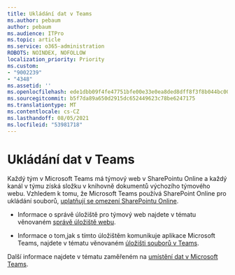 ```yaml
---
title: Ukládání dat v Teams
ms.author: pebaum
author: pebaum
ms.audience: ITPro
ms.topic: article
ms.service: o365-administration
ROBOTS: NOINDEX, NOFOLLOW
localization_priority: Priority
ms.custom:
- "9002239"
- "4348"
ms.assetid: ''
ms.openlocfilehash: ede1dbb09f4fe47751bfe00e33e0ea8ded8dff8f3f8b044bc00234c51084c199
ms.sourcegitcommit: b5f7da89a650d2915dc652449623c78be6247175
ms.translationtype: MT
ms.contentlocale: cs-CZ
ms.lasthandoff: 08/05/2021
ms.locfileid: "53981718"
---
```

# <a name="teams-data-storage"></a>Ukládání dat v Teams

Každý tým v Microsoft Teams má týmový web v SharePointu Online a každý kanál v týmu získá složku v knihovně dokumentů výchozího týmového webu. Vzhledem k tomu, že Microsoft Teams používá SharePoint Online pro ukládání souborů, [uplatňují se omezení SharePointu Online](https://docs.microsoft.com/microsoftteams/limits-specifications-teams#storage).

- Informace o správě úložiště pro týmový web najdete v tématu věnovaném [správě úložiště webu](https://docs.microsoft.com/sharepoint/manage-site-collection-storage-limits#manage-individual-site-storage-limits).

- Informace o tom,jak s tímto úložištěm komunikuje aplikace Microsoft Teams, najdete v tématu věnovaném [úložišti souborů v Teams](https://support.office.com/article/file-storage-in-teams-df5cc0a5-d1bb-414c-8870-46c6eb76686a).

Další informace najdete v tématu zaměřeném na [umístění dat v Microsoft Teams](https://docs.microsoft.com/microsoftteams/location-of-data-in-teams).
